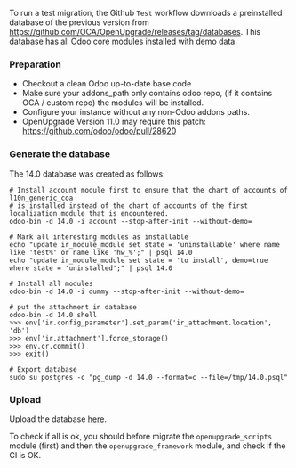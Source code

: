 To run a test migration, the Github `Test` workflow downloads a preinstalled database of the previous version from https://github.com/OCA/OpenUpgrade/releases/tag/databases.
This database has all Odoo core modules installed with demo data.

### Preparation

- Checkout a clean Odoo up-to-date base code
- Make sure your addons_path only contains odoo repo, (if it contains OCA / custom repo) the modules will be installed.
- Configure your instance without any non-Odoo addons paths.
- OpenUpgrade Version 11.0 may require this patch: https://github.com/odoo/odoo/pull/28620

### Generate the database

The 14.0 database was created as follows:
```
# Install account module first to ensure that the chart of accounts of l10n_generic_coa
# is installed instead of the chart of accounts of the first localization module that is encountered.
odoo-bin -d 14.0 -i account --stop-after-init --without-demo=

# Mark all interesting modules as installable
echo "update ir_module_module set state = 'uninstallable' where name like 'test%' or name like 'hw_%';" | psql 14.0
echo "update ir_module_module set state = 'to install', demo=true where state = 'uninstalled';" | psql 14.0

# Install all modules
odoo-bin -d 14.0 -i dummy --stop-after-init --without-demo=

# put the attachment in database
odoo-bin -d 14.0 shell
>>> env['ir.config_parameter'].set_param('ir_attachment.location', 'db')
>>> env['ir.attachment'].force_storage()
>>> env.cr.commit()
>>> exit()

# Export database
sudo su postgres -c "pg_dump -d 14.0 --format=c --file=/tmp/14.0.psql"
```

### Upload

Upload the database [here](https://github.com/OCA/OpenUpgrade/releases/tag/databases).

To check if all is ok, you should before migrate the ``openupgrade_scripts`` module (first) and then the ``openupgrade_framework`` module, and check if the CI is OK.